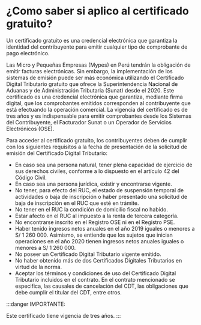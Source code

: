 # ¿Como saber si aplico al certificado gratuito?

Un certificado gratuito es una credencial electrónica que garantiza la identidad del contribuyente para emitir cualquier tipo de comprobante de pago electrónico.

Las Micro y Pequeñas Empresas (Mypes) en Perú tendrán la obligación de emitir facturas electrónicas. Sin embargo, la implementación de los sistemas de emisión puede ser más económica utilizando el Certificado Digital Tributario gratuito que ofrece la Superintendencia Nacional de Aduanas y de Administración Tributaria (Sunat) desde el 2020. Este certificado es una credencial electrónica que garantiza, mediante firma digital, que los comprobantes emitidos corresponden al contribuyente que está efectuando la operación comercial. La vigencia del certificado es de tres años y es indispensable para emitir comprobantes desde los Sistemas del Contribuyente, el Facturador Sunat o un Operador de Servicios Electrónicos (OSE).

Para acceder al certificado gratuito, los contribuyentes deben de cumplir con los siguientes requisitos a la fecha de presentación de la solicitud de emisión del Certificado Digital Tributario:

- En caso sea una persona natural, tener plena capacidad de ejercicio de sus derechos civiles, conforme a lo dispuesto en el artículo 42 del Código Civil.
- En caso sea una persona jurídica, existir y encontrarse vigente.
- No tener, para efecto del RUC, el estado de suspensión temporal de actividades o baja de inscripción o haber presentado una solicitud de baja de inscripción en el RUC que esté en trámite.
- No tener en el RUC la condición de domicilio fiscal no habido.
- Estar afecto en el RUC al impuesto a la renta de tercera categoría.
- No encontrarse inscrito en el Registro OSE ni en el Registro PSE.
- Haber tenido ingresos netos anuales en el año 2019 iguales o menores a S/ 1 260 000. Asimismo, se entiende que los sujetos que inician operaciones en el año 2020 tienen ingresos netos anuales iguales o menores a S/ 1 260 000.
- No poseer un Certificado Digital Tributario vigente emitido.
- No haber obtenido más de dos Certificados Digitales Tributarios en virtud de la norma.
- Aceptar los términos y condiciones de uso del Certificado Digital Tributario incluidos en el contrato. En el contrato mencionado se especifica, las causales de cancelación del CDT, las obligaciones que debe cumplir el titular del CDT, entre otros.


:::danger IMPORTANTE:

Este certificado tiene vigencia de tres años.
:::
